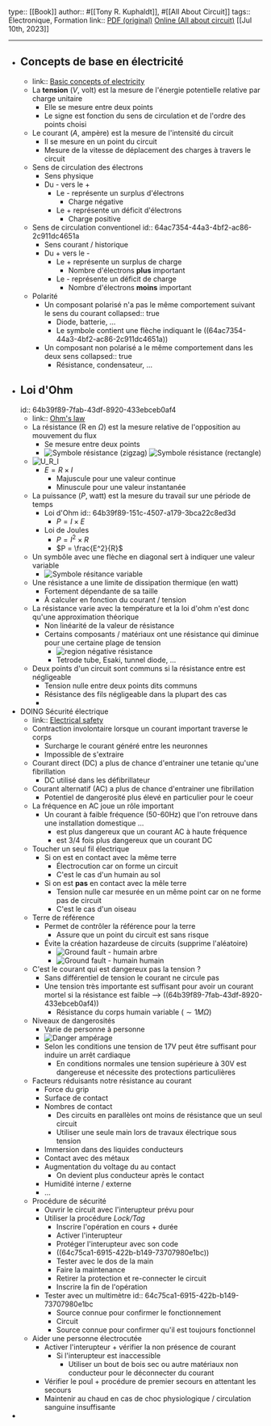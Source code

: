type:: [[Book]]
author:: #[[Tony R. Kuphaldt]], #[[All About Circuit]]
tags:: Électronique, Formation
link:: [PDF (original)](http://www.ibiblio.org/kuphaldt/electricCircuits/DC/index.html)  [Online (All about circuit)](https://www.allaboutcircuits.com/textbook/direct-current/)
[[Jul 10th, 2023]]
***

- ## Concepts de base en électricité
	- link:: [Basic concepts of electricity](https://www.allaboutcircuits.com/textbook/direct-current/chpt-1)
	- La **tension** ($V$, volt) est la mesure de l'énergie potentielle relative par charge unitaire
		- Elle se mesure entre deux points
		- Le signe est fonction du sens de circulation et de l'ordre des points choisi
	- Le courant ($A$, ampère) est la mesure de l'intensité du circuit
		- Il se mesure en un point du circuit
		- Mesure de la vitesse de déplacement des charges à travers le circuit
	- Sens de circulation des électrons
		- Sens physique
		- Du - vers le +
			- Le - représente un surplus d'électrons
				- Charge négative
			- Le + représente un déficit d'électrons
				- Charge positive
	- Sens de circulation conventionel
	  id:: 64ac7354-44a3-4bf2-ac86-2c911dc4651a
		- Sens courant / historique
		- Du + vers le -
			- Le + représente un surplus de charge
				- Nombre d'électrons **plus** important
			- Le - représente un déficit de charge
				- Nombre d'électrons **moins** important
	- Polarité
		- Un composant polarisé n'a pas le même comportement suivant le sens du courant
		  collapsed:: true
			- Diode, batterie, ...
			- Le symbole contient une flèche indiquant le ((64ac7354-44a3-4bf2-ac86-2c911dc4651a))
		- Un composant non polarisé a le même comportement dans les deux sens
		  collapsed:: true
			- Résistance, condensateur, ...
- ## Loi d'Ohm
  id:: 64b39f89-7fab-43df-8920-433ebceb0af4
	- link:: [Ohm's law](https://www.allaboutcircuits.com/textbook/direct-current/chpt-2/)
	- La résistance (R en $Ω$) est la mesure relative de l'opposition au mouvement du flux
		- Se mesure entre deux points
		- ![Symbole résistance (zigzag)](https://www.allaboutcircuits.com/uploads/articles/resistor-symbol-zig-zag.jpg) ![Symbole résistance (rectangle)](https://www.allaboutcircuits.com/uploads/articles/rectangular-box-resistor-schematic-symbol.jpg)
	- ![U_R_I](https://www.allaboutcircuits.com/uploads/articles/units-measurement-electrical-current.png)
		- $E = R \times I$
			- Majuscule pour une valeur continue
			- Minuscule pour une valeur instantanée
	- La puissance ($P$, watt) est la mesure du travail sur une période de temps
		- Loi d'Ohm
		  id:: 64b39f89-151c-4507-a179-3bca22c8ed3d
			- $P = I \times E$
		- Loi de Joules
			- $P = I^2 \times R$
			- $P = \frac{E^2}{R}$
	- Un symbôle avec une flèche en diagonal sert à indiquer une valeur variable
		- ![Symbole résitance variable](https://www.allaboutcircuits.com/uploads/articles/variable-resistance-resistors.jpg)
	- Une résistance a une limite de dissipation thermique (en watt)
		- Fortement dépendante de sa taille
		- À calculer en fonction du courant / tension
	- La résistance varie avec la température et la loi d'ohm n'est donc qu'une approximation théorique
		- Non linéarité de la valeur de résistance
		- Certains composants / matériaux ont une résistance qui diminue pour une certaine plage de tension
			- ![region négative résistance](https://www.allaboutcircuits.com/uploads/articles/region-of-negative-resistance.jpg)
			- Tetrode tube, Esaki, tunnel diode, ...
	- Deux points d'un circuit sont communs si la résistance entre est négligeable
		- Tension nulle entre deux points dits communs
		- Résistance des fils négligeable dans la plupart des cas
		-
- DOING Sécurité électrique
	- link:: [Electrical safety](https://www.allaboutcircuits.com/textbook/direct-current/chpt-3)
	- Contraction involontaire lorsque un courant important traverse le corps
		- Surcharge le courant généré entre les neuronnes
		- Impossible de s'extraire
	- Courant direct (DC) a plus de chance d'entrainer une tetanie qu'une fibrillation
		- DC utilisé dans les défibrillateur
	- Courant alternatif (AC) a plus de chance d'entrainer une fibrillation
		- Potentiel de dangerosité plus élevé en particulier pour le coeur
	- La fréquence en AC joue un rôle important
		- Un courant à faible fréquence (50-60Hz) que l'on retrouve dans une installation domestique ...
			- est plus dangereux que un courant AC à haute fréquence
			- est 3/4 fois plus dangereux que un courant DC
	- Toucher un seul fil électrique
		- Si on est en contact avec la même terre
			- Électrocution car on forme un circuit
			- C'est le cas d'un humain au sol
		- Si on est **pas** en contact avec la mêle terre
			- Tension nulle car mesurée en un même point car on ne forme pas de circuit
			- C'est le cas d'un oiseau
	- Terre de référence
		- Permet de contrôler la référence pour la terre
			- Assure que un point du circuit est sans risque
		- Évite la création hazardeuse de circuits (supprime l'aléatoire)
			- ![Ground fault - humain arbre](https://www.allaboutcircuits.com/uploads/articles/high-voltage-power-accidental-ground-path.jpg)
			- ![Ground fault - humain humain](https://www.allaboutcircuits.com/uploads/articles/high-voltage-power-two-persons-getting-shocked.jpg)
	- C'est le courant qui est dangereux pas la tension ?
		- Sans différentiel de tension le courant ne circule pas
		- Une tension très importante est suffisant pour avoir un courant mortel si la résistance est faible --> ((64b39f89-7fab-43df-8920-433ebceb0af4))
			- Résistance du corps humain variable ($\sim 1MΩ$)
	- Niveaux de dangerosités
		- Varie de personne à personne
		- ![Danger ampérage](https://www.allaboutcircuits.com/uploads/articles/electricity-body-effects-table.jpg)
		- Selon les conditions une tension de 17V peut être suffisant pour induire un arrêt cardiaque
			- En conditions normales une tension supérieure à 30V est dangereuse et nécessite des protections particulières
	- Facteurs réduisants notre résistance au courant
		- Force du grip
		- Surface de contact
		- Nombres de contact
			- Des circuits en parallèles ont moins de résistance que un seul circuit
			- Utiliser une seule main lors de travaux électrique sous tension
		- Immersion dans des liquides conducteurs
		- Contact avec des métaux
		- Augmentation du voltage du au contact
			- On devient plus conducteur après le contact
		- Humidité interne / externe
		- ...
	- Procédure de sécurité
		- Ouvrir le circuit avec l'interupteur prévu pour
		- Utiliser la procédure *Lock/Tag*
			- Inscrire l'opération en cours + durée
			- Activer l'interupteur
			- Protéger l'interupteur avec son code
			- ((64c75ca1-6915-422b-b149-73707980e1bc))
			- Tester avec le dos de la main
			- Faire la maintenance
			- Retirer la protection et re-connecter le circuit
			- Inscrire la fin de l'opération
		- Tester avec un multimètre
		  id:: 64c75ca1-6915-422b-b149-73707980e1bc
			- Source connue pour confirmer le fonctionnement
			- Circuit
			- Source connue pour confirmer qu'il est toujours fonctionnel
	- Aider une personne électrocutée
		- Activer l'interupteur + vérifier la non présence de courant
			- Si l'interupteur est inaccessible
				- Utiliser un bout de bois sec ou autre matériaux non conducteur pour le déconnecter du courant
		- Vérifier le poul + procédure de premier secours en attentant les secours
		- Maintenir au chaud en cas de choc physiologique / circulation sanguine insuffisante
-